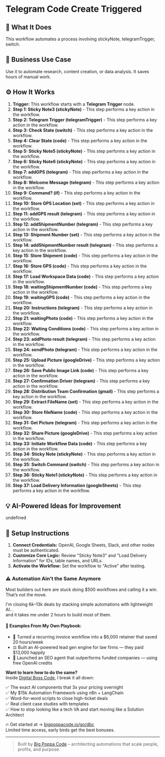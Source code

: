 # Telegram Code Create Triggered

## 🚀 What It Does
This workflow automates a process involving stickyNote, telegramTrigger, switch.

## 💼 Business Use Case
Use it to automate research, content creation, or data analysis. It saves hours of manual work.

## ⚙️ How It Works
1.  **Trigger:** This workflow starts with a **Telegram Trigger** node.
2. **Step 1: Sticky Note3 (stickyNote)** - This step performs a key action in the workflow.
3. **Step 2: Telegram Trigger (telegramTrigger)** - This step performs a key action in the workflow.
4. **Step 3: Check State (switch)** - This step performs a key action in the workflow.
5. **Step 4: Clear State (code)** - This step performs a key action in the workflow.
6. **Step 5: Sticky Note5 (stickyNote)** - This step performs a key action in the workflow.
7. **Step 6: Sticky Note6 (stickyNote)** - This step performs a key action in the workflow.
8. **Step 7: addGPS (telegram)** - This step performs a key action in the workflow.
9. **Step 8: Welcome Message (telegram)** - This step performs a key action in the workflow.
10. **Step 9: Command? (if)** - This step performs a key action in the workflow.
11. **Step 10: Store GPS Location (set)** - This step performs a key action in the workflow.
12. **Step 11: addGPS result (telegram)** - This step performs a key action in the workflow.
13. **Step 12: addShipmentNumber (telegram)** - This step performs a key action in the workflow.
14. **Step 13: Shipment Number (set)** - This step performs a key action in the workflow.
15. **Step 14: addShipmentNumber result (telegram)** - This step performs a key action in the workflow.
16. **Step 15: Store Shipment (code)** - This step performs a key action in the workflow.
17. **Step 16: Store GPS (code)** - This step performs a key action in the workflow.
18. **Step 17: Load Workspace Data (code)** - This step performs a key action in the workflow.
19. **Step 18: waitingShipmentNumber (code)** - This step performs a key action in the workflow.
20. **Step 19: waitingGPS (code)** - This step performs a key action in the workflow.
21. **Step 20: Instructions (telegram)** - This step performs a key action in the workflow.
22. **Step 21: waitingPhoto (code)** - This step performs a key action in the workflow.
23. **Step 22: Waiting Conditions (code)** - This step performs a key action in the workflow.
24. **Step 23: addPhoto result (telegram)** - This step performs a key action in the workflow.
25. **Step 24: sendPhoto (telegram)** - This step performs a key action in the workflow.
26. **Step 25: Upload Picture (googleDrive)** - This step performs a key action in the workflow.
27. **Step 26: Save Public Image Link (code)** - This step performs a key action in the workflow.
28. **Step 27: Confirmation Driver (telegram)** - This step performs a key action in the workflow.
29. **Step 28: Distribution Team Confirmation (gmail)** - This step performs a key action in the workflow.
30. **Step 29: Extract FileName (set)** - This step performs a key action in the workflow.
31. **Step 30: Store fileName (code)** - This step performs a key action in the workflow.
32. **Step 31: Get Picture (telegram)** - This step performs a key action in the workflow.
33. **Step 32: Share Picture (googleDrive)** - This step performs a key action in the workflow.
34. **Step 33: Initiate Workflow Data (code)** - This step performs a key action in the workflow.
35. **Step 34: Sticky Note (stickyNote)** - This step performs a key action in the workflow.
36. **Step 35: Switch Command (switch)** - This step performs a key action in the workflow.
37. **Step 36: Sticky Note1 (stickyNote)** - This step performs a key action in the workflow.
38. **Step 37: Load Delivery Information (googleSheets)** - This step performs a key action in the workflow.

## 💡 AI-Powered Ideas for Improvement
undefined

## 🔧 Setup Instructions
1. **Connect Credentials:** OpenAI, Google Sheets, Slack, and other nodes must be authenticated.
2. **Customize Core Logic:** Review "Sticky Note3" and "Load Delivery Information" for IDs, table names, and URLs.
3. **Activate the Workflow:** Set the workflow to "Active" after testing.

### ⚠️ Automation Ain’t the Same Anymore

Most builders out here are stuck doing $500 workflows and calling it a win.  
That’s not the move.  

I'm closing $6k–$13k deals by stacking simple automations with lightweight AI...  
and it takes me under 2 hours to build most of them.

#### 🧠 Examples From My Own Playbook:
- 🔁 Turned a recurring invoice workflow into a $6,000 retainer that saved 20 hours/week  
- ⚖️ Built an AI-powered lead gen engine for law firms — they paid $13,000 happily  
- 🚀 Launched an SEO agent that outperforms funded companies — using free OpenAI credits  

**Want to learn how to do the same?**  
Inside [Digital Boss Code](https://bigpoppacode.io/go/dbc), I break it all down:

✅ The exact AI components that 3x your pricing overnight  
✅ My $15k Automation Framework using n8n + LangChain  
✅ Word-for-word scripts to close high-ticket deals  
✅ Real client case studies with templates  
✅ How to stop looking like a tech VA and start moving like a Solution Architect  

🔥 Get started at → [bigpoppacode.io/go/dbc](https://bigpoppacode.io/go/dbc)  
Limited time access, early birds get the best bonuses.

---
> Built by [Big Poppa Code](https://bigpoppacode.io) – architecting automations that scale people, profits, and purpose.

